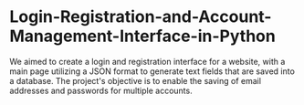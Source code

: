 # Login-Registration-and-Account-Management-Interface-in-Python
We aimed to create a login and registration interface for a website, with a main page utilizing a JSON format to generate text fields that are saved into a database. The project's objective is to enable the saving of email addresses and passwords for multiple accounts.

